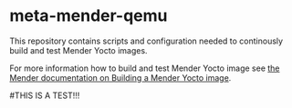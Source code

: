 # meta-mender-qemu

This repository contains scripts and configuration needed to continously build and test Mender Yocto images. 

For more information how to build and test Mender Yocto image see [the Mender documentation on Building a Mender Yocto image](https://docs.mender.io/Artifacts/Building-Mender-Yocto-image).

#THIS IS A TEST!!! 
